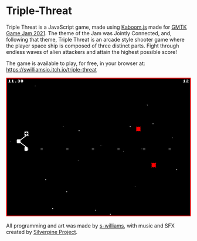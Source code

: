 # Triple-Threat
Triple Threat is a JavaScript game, made using [Kaboom.js](https://kaboomjs.com/) made for [GMTK Game Jam 2021](https://itch.io/jam/gmtk-2021). The theme of the Jam was Jointly Connected, and, following that theme, Triple Threat is an arcade style shooter game where the player space ship is composed of three distinct parts. Fight through endless waves of alien attackers and attain the highest possible score!

The game is available to play, for free, in your browser at: https://swilliamsio.itch.io/triple-threat

![A screenshot of Triple Threat](img/ScreenShot4.png "Exciting?")

All programming and art was made by [s-williams](https://github.com/s-williams), with music and SFX created by [Silverpine Project](https://linktr.ee/silverpineproject).